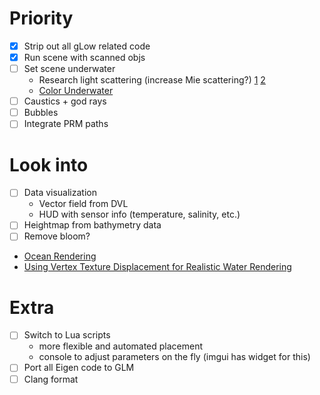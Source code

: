 # Priority
- [x] Strip out all gLow related code
- [x] Run scene with scanned objs
- [ ] Set scene underwater
    * Research light scattering (increase Mie scattering?) [1](http://www.iquilezles.org/www/articles/fog/fog.htm) [2](https://developer.nvidia.com/gpugems/GPUGems2/gpugems2_chapter16.html)
    * [Color Underwater](http://www.deep-six.com/page77.htm)
- [ ] Caustics + god rays
- [ ] Bubbles
- [ ] Integrate PRM paths

# Look into
- [ ] Data visualization
    * Vector field from DVL
    * HUD with sensor info (temperature, salinity, etc.)
- [ ] Heightmap from bathymetry data
- [ ] Remove bloom?
- [Ocean Rendering](https://outerra.blogspot.com.mt/2011/02/ocean-rendering.html)
- [Using Vertex Texture Displacement for Realistic Water Rendering](https://developer.nvidia.com/gpugems/GPUGems2/gpugems2_chapter18.html)

# Extra
- [ ] Switch to Lua scripts
    * more flexible and automated placement
    * console to adjust parameters on the fly (imgui has widget for this)
- [ ] Port all Eigen code to GLM
- [ ] Clang format
